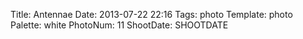 Title: Antennae
Date: 2013-07-22 22:16
Tags: photo
Template: photo
Palette: white
PhotoNum: 11
ShootDate: SHOOTDATE
